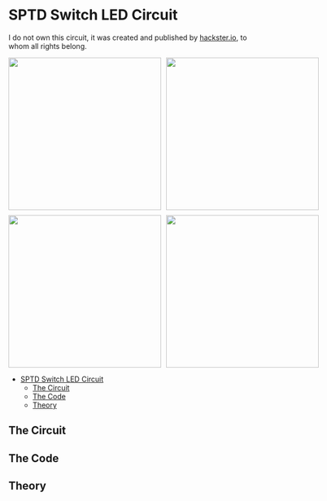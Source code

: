 # SPTD Switch LED Circuit

I do not own this circuit, it was created and published by [hackster.io](https://www.hackster.io/Ayeon0122/reading-a-spdt-switch-c43547), to whom all rights belong.

<div style="display: grid; grid-template-columns: repeat(2, 1fr); gap: 10px;">
    <img src='./IMG_9729.png' width='300'/>
    <img src='./IMG_9730.png' width='300'/>
    <img src='./IMG_9731.png' width='300'/>
    <img src='./IMG_9732.png' width='300'/>
</div>

- [SPTD Switch LED Circuit](#sptd-switch-led-circuit)
  - [The Circuit](#the-circuit)
  - [The Code](#the-code)
  - [Theory](#theory)

## The Circuit

## The Code

## Theory
